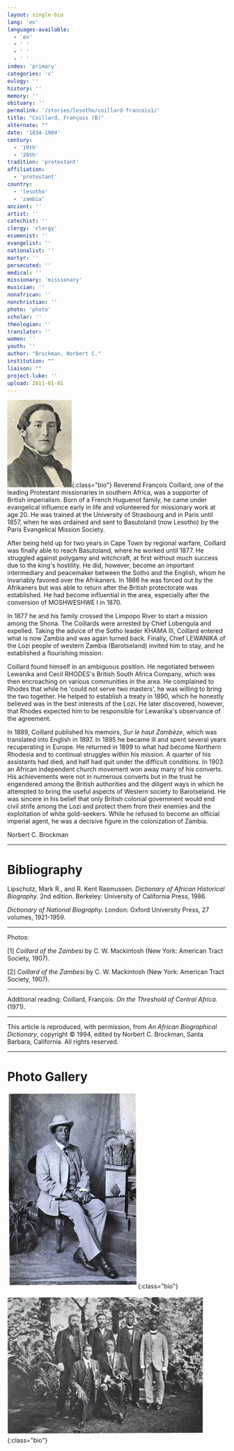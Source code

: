 ```yaml
---
layout: single-bio
lang: 'en'
languages-available:
  - 'en'
  - ' '
  - ' '
  - ' '
index: 'primary'
categories: 'c'
eulogy: ''
history: ''
memory: ''
obituary: ''
permalink: '/stories/lesotho/coillard-francois1/'
title: "Coillard, François (B)"
alternate: ""
date: '1834-1904'
century:
  - '19th'
  - '20th'
tradition: 'protestant'
affiliation:
  - 'protestant'
country:
  - 'lesotho'
  - 'zambia'
ancient: ''
artist: ''
catechist: ''
clergy: 'clergy'
ecumenist: ''
evangelist: ''
nationalist: ''
martyr: ''
persecuted: ''
medical: ''
missionary: 'missionary'
musician: ''
nonafrican: ''
nonchristian: ''
photo: 'photo'
scholar: ''
theologian: ''
translator: ''
women: ''
youth: ''
author: "Brockman, Norbert C."
institution: ""
liaison: ""
project-luke: ''
upload: 2011-01-01
---
```


![image](/images/bio-pics/lesotho/coillard-francois1/F-coillard-head.gif){:class="bio"} Reverend François Coillard, one of the leading Protestant missionaries in southern Africa, was a supporter of British imperialism. Born of a French Huguenot family, he came under evangelical influence early in life and volunteered for missionary work at age 20. He was trained at the University of Strasbourg and in Paris until 1857, when he was ordained and sent to Basutoland (now Lesotho) by the Paris Evangelical Mission Society.

After being held up for two years in Cape Town by regional warfare, Coillard was finally able to reach Basutoland, where he worked until 1877. He struggled against polygamy and witchcraft, at first without much success due to the king's hostility. He did, however, become an important intermediary and peacemaker between the Sotho and the English, whom he invariably favored over the Afrikaners. In 1866 he was forced out by the Afrikaners but was able to return after the British protectorate was established. He had become influential in the area, especially after the conversion of MOSHWESHWE I in 1870.

In 1877 he and his family crossed the Limpopo River to start a mission among the Shona. The Coillards were arrested by Chief Lobengula and expelled. Taking the advice of the Sotho leader KHAMA III, Coillard entered what is now Zambia and was again turned back. Finally, Chief LEWANIKA of the Lozi people of western Zambia (Barotseland) invited him to stay, and he established a flourishing mission.

Coillard found himself in an ambiguous position. He negotiated between Lewanika and Cecil RHODES's British South Africa Company, which was then encroaching on various communities in the area. He complained to Rhodes that while he 'could not serve two masters', he was willing to bring the two together. He helped to establish a treaty in 1890, which he honestly believed was in the best interests of the Lozi. He later discovered, however, that Rhodes expected him to be responsible for Lewanika's observance of the agreement.

In 1889, Coillard published his memoirs, *Sur le haut Zambèze*, which was translated into English in 1897. In 1895 he became ill and spent several years recuperating in Europe. He returned in 1899 to what had become Northern Rhodesia and to continual struggles within his mission. A quarter of his assistants had died, and half had quit under the difficult conditions. In 1903 an African independent church movement won away many of his converts. His achievements were not in numerous converts but in the trust he engendered among the British authorities and the diligent ways in which he attempted to bring the useful aspects of Western society to Barotseland. He was sincere in his belief that only British colonial government would end civil strife among the Lozi and protect them from their enemies and the exploitation of white gold-seekers. While he refused to become an official imperial agent, he was a decisive figure in the colonization of Zambia.

Norbert C. Brockman

---

# Bibliography

Lipschutz, Mark R., and R. Kent Rasmussen.  *Dictionary of African Historical Biography.*  2nd edition.  Berkeley: University of California Press, 1986.

*Dictionary of National Biography.*  London: Oxford University Press, 27 volumes, 1921-1959.

---

Photos:

[1] *Coillard of the Zambesi* by C. W. Mackintosh (New York: American Tract Society, 1907).

[2] *Coillard of the Zambesi* by C. W. Mackintosh (New York: American Tract Society, 1907).

---

Additional reading:
Coillard, François. *On the Threshold of Central Africa.* (1971).

---

This article is reproduced, with permission, from *An African Biographical Dictionary*, copyright &copy; 1994, edited by Norbert C. Brockman, Santa Barbara, California. All rights reserved.

---

# Photo Gallery

![Lewanika](/images/bio-pics/lesotho/coillard-francois1/Lewanika.jpg){:class="bio"}

![Lewanika](/images/bio-pics/lesotho/coillard-francois1/Lewanika-suite.jpg){:class="bio"}
